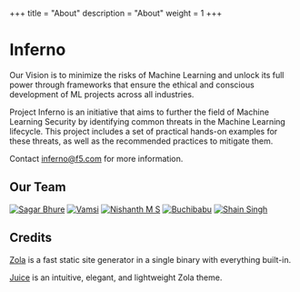 +++
title = "About"
description = "About"
weight = 1
+++

# Inferno

Our Vision is to minimize the risks of Machine Learning and unlock its full power through frameworks
that ensure the ethical and conscious development of ML projects across all industries.

Project Inferno is an initiative that aims to further the field of Machine Learning Security by
identifying common threats in the Machine Learning lifecycle. This project
includes a set of practical hands-on examples for these threats, as well as the
recommended practices to mitigate them.

Contact [inferno@f5.com](mailtp:inferno@f5.com) for more information.

## Our Team

[![Sagar Bhure](../assets/sagar.jpg)](https://linkedin.com/in/sagarbhure/)
[![Vamsi](../assets/vamsi.jpg)](https://linkedin.com/in/suman-kanukollu/)
[![Nishanth M S](../assets/nishanth.jpg)](https://linkedin.com/in/msnishanth/)
[![Buchibabu](../assets/buchibabu.jpg)](https://linkedin.com/in/buchibabu-bandarupally-685b8868/)
[![Shain Singh](../assets/shain.jpg)](https://linkedin.com/in/shsingh/)

## Credits

[Zola](https://www.getzola.org) is a fast static site generator in a single binary with everything built-in.

[Juice](https://juice.huhu.io) is an intuitive, elegant, and lightweight Zola theme.
